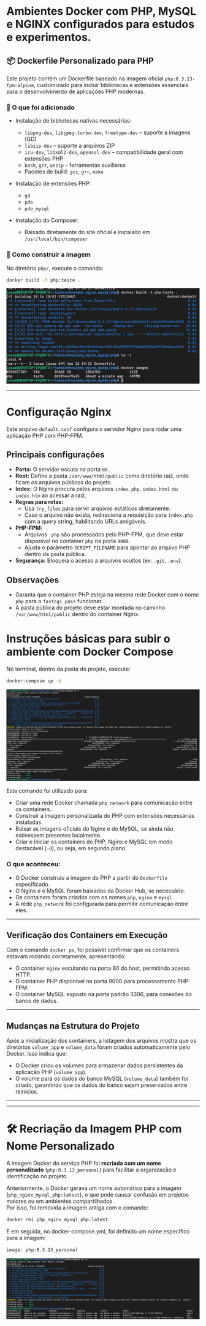 # Ambientes Docker com PHP, MySQL e NGINX configurados para estudos e experimentos.


## 📦 Dockerfile Personalizado para PHP

Este projeto contém um Dockerfile baseado na imagem oficial `php:8.3.13-fpm-alpine`, customizado para incluir bibliotecas e extensões essenciais para o desenvolvimento de aplicações PHP modernas.

### 🔧 O que foi adicionado

- Instalação de bibliotecas nativas necessárias:
  - `libpng-dev`, `libjpeg-turbo-dev`, `freetype-dev` – suporte a imagens (GD)
  - `libzip-dev` – suporte a arquivos ZIP
  - `icu-dev`, `libxml2-dev`, `openssl-dev` – compatibilidade geral com extensões PHP
  - `bash`, `git`, `unzip` – ferramentas auxiliares
  - Pacotes de build: `gcc`, `g++`, `make`

- Instalação de extensões PHP:
  - `gd`
  - `pdo`
  - `pdo_mysql`

- Instalação do Composer:
  - Baixado diretamente do site oficial e instalado em `/usr/local/bin/composer`

### 🐳 Como construir a imagem

No diretório `php/`, execute o comando:

```bash
docker build -t php:teste .
```


![Docker Build Output](/img/img_build_docker.png)

-----------

# Configuração Nginx

Este arquivo `default.conf` configura o servidor Nginx para rodar uma aplicação PHP com PHP-FPM.

## Principais configurações

- **Porta:** O servidor escuta na porta `80`.
- **Root:** Define a pasta `/var/www/html/public` como diretório raiz, onde ficam os arquivos públicos do projeto.
- **Index:** O Nginx procura pelos arquivos `index.php`, `index.html` ou `index.htm` ao acessar a raiz.
- **Regras para rotas:**
  - Usa `try_files` para servir arquivos estáticos diretamente.
  - Caso o arquivo não exista, redireciona a requisição para `index.php` com a query string, habilitando URLs amigáveis.
- **PHP-FPM:**
  - Arquivos `.php` são processados pelo PHP-FPM, que deve estar disponível no container `php` na porta `9000`.
  - Ajusta o parâmetro `SCRIPT_FILENAME` para apontar ao arquivo PHP dentro da pasta pública.
- **Segurança:** Bloqueia o acesso a arquivos ocultos (ex: `.git`, `.env`).

## Observações

- Garanta que o container PHP esteja na mesma rede Docker com o nome `php` para o `fastcgi_pass` funcionar.
- A pasta pública do projeto deve estar montada no caminho `/var/www/html/public` dentro do container Nginx.


# Instruções básicas para subir o ambiente com Docker Compose

No terminal, dentro da pasta do projeto, execute:

```bash
docker-compose up -d
```

![Docker compose up](/img/img_compose.png)

Este comando foi utilizado para:

- Criar uma rede Docker chamada `php_network` para comunicação entre os containers.
- Construir a imagem personalizada do PHP com extensões necessárias instaladas.
- Baixar as imagens oficiais do Nginx e do MySQL, se ainda não estivessem presentes localmente.
- Criar e iniciar os containers do PHP, Nginx e MySQL em modo destacável (`-d`), ou seja, em segundo plano.

### O que aconteceu:

- O Docker construiu a imagem do PHP a partir do `Dockerfile` especificado.
- O Nginx e o MySQL foram baixados da Docker Hub, se necessário.
- Os containers foram criados com os nomes `php`, `nginx` e `mysql`.
- A rede `php_network` foi configurada para permitir comunicação entre eles.

---

##  Verificação dos Containers em Execução

Com o comando `docker ps`, foi possível confirmar que os containers estavam rodando corretamente, apresentando:

- O container `nginx` escutando na porta 80 do host, permitindo acesso HTTP.
- O container PHP disponível na porta 9000 para processamento PHP-FPM.
- O container MySQL exposto na porta padrão 3306, para conexões do banco de dados.

---

##  Mudanças na Estrutura do Projeto

Após a inicialização dos containers, a listagem dos arquivos mostra que os diretórios `volume_app` e `volume_data` foram criados automaticamente pelo Docker. Isso indica que:

- O Docker criou os volumes para armazenar dados persistentes da aplicação PHP (`volume_app`).
- O volume para os dados do banco MySQL (`volume_data`) também foi criado, garantindo que os dados do banco sejam preservados entre reinícios.

---
---------------------------------

# 🛠️ Recriação da Imagem PHP com Nome Personalizado

A imagem Docker do serviço PHP foi **recriada com um nome personalizado** (`php:8.3.13_personal`) para facilitar a organização e identificação no projeto.


Anteriormente, o Docker gerava um nome automático para a imagem (`php_nginx_mysql_php:latest`), o que pode causar confusão em projetos maiores ou em ambientes compartilhados.  
Por isso, foi removida a imagem antiga com o comando:

```bash
docker rmi php_nginx_mysql_php:latest
```


E em seguida, no docker-compose.yml, foi definido um nome específico para a imagem:




```bash
image: php:8.3.13_personal
```

![Docker novo vome img container php](/img/img_novo_nome.png)